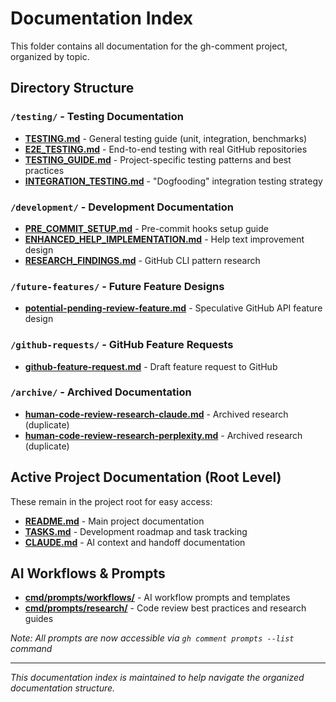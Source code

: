 # Documentation Index

This folder contains all documentation for the gh-comment project, organized by topic.

## Directory Structure

### `/testing/` - Testing Documentation
- **[TESTING.md](testing/TESTING.md)** - General testing guide (unit, integration, benchmarks)
- **[E2E_TESTING.md](testing/E2E_TESTING.md)** - End-to-end testing with real GitHub repositories
- **[TESTING_GUIDE.md](testing/TESTING_GUIDE.md)** - Project-specific testing patterns and best practices
- **[INTEGRATION_TESTING.md](testing/INTEGRATION_TESTING.md)** - "Dogfooding" integration testing strategy

### `/development/` - Development Documentation
- **[PRE_COMMIT_SETUP.md](development/PRE_COMMIT_SETUP.md)** - Pre-commit hooks setup guide
- **[ENHANCED_HELP_IMPLEMENTATION.md](development/ENHANCED_HELP_IMPLEMENTATION.md)** - Help text improvement design
- **[RESEARCH_FINDINGS.md](development/RESEARCH_FINDINGS.md)** - GitHub CLI pattern research

### `/future-features/` - Future Feature Designs
- **[potential-pending-review-feature.md](future-features/potential-pending-review-feature.md)** - Speculative GitHub API feature design

### `/github-requests/` - GitHub Feature Requests
- **[github-feature-request.md](github-requests/github-feature-request.md)** - Draft feature request to GitHub

### `/archive/` - Archived Documentation
- **[human-code-review-research-claude.md](archive/human-code-review-research-claude.md)** - Archived research (duplicate)
- **[human-code-review-research-perplexity.md](archive/human-code-review-research-perplexity.md)** - Archived research (duplicate)

## Active Project Documentation (Root Level)

These remain in the project root for easy access:

- **[README.md](../README.md)** - Main project documentation
- **[TASKS.md](../TASKS.md)** - Development roadmap and task tracking  
- **[CLAUDE.md](../CLAUDE.md)** - AI context and handoff documentation

## AI Workflows & Prompts

- **[cmd/prompts/workflows/](../cmd/prompts/workflows/)** - AI workflow prompts and templates
- **[cmd/prompts/research/](../cmd/prompts/research/)** - Code review best practices and research guides

*Note: All prompts are now accessible via `gh comment prompts --list` command*

---

*This documentation index is maintained to help navigate the organized documentation structure.*